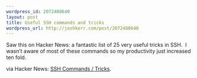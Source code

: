 ```yaml
--- 
wordpress_id: 2072480640
layout: post
title: Useful SSH commands and tricks
wordpress_url: http://joshkerr.com/post/2072480640
---
```

<p>Saw this on Hacker News: a fantastic list of 25 very useful tricks in SSH.  I wasn&#8217;t aware of most of these commands so my productivity just increased ten fold.</p>
<p>via Hacker News: <a href="http://blog.urfix.com/25-ssh-commands-tricks/">SSH Commands / Tricks</a>.</p>

